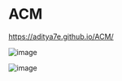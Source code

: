 # ACM
https://aditya7e.github.io/ACM/


![image](https://github.com/aditya7e/ACM/assets/76258463/eb5dd208-065e-42b3-ba67-85ad54b134c4)

![image](https://github.com/aditya7e/ACM/assets/76258463/7509b18d-a08c-4215-ba8c-ce70881848f0)

